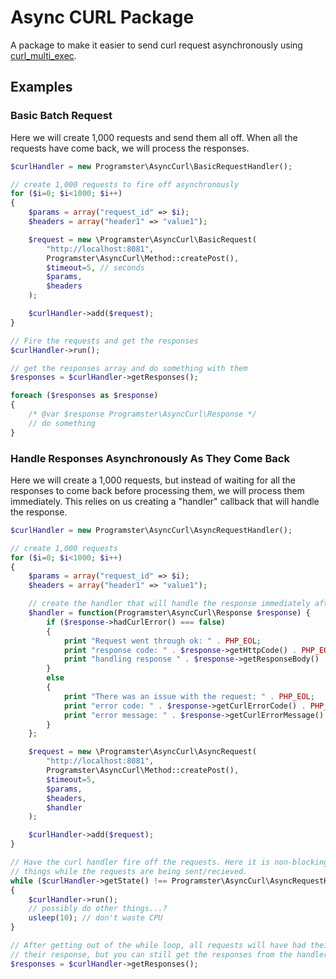 # Async CURL Package
A package to make it easier to send curl request asynchronously using [curl_multi_exec](https://secure.php.net/manual/en/function.curl-multi-exec.php).

## Examples

### Basic Batch Request
Here we will create 1,000 requests and send them all off. When all the requests have come back, we will process the responses.

```php
$curlHandler = new Programster\AsyncCurl\BasicRequestHandler();

// create 1,000 requests to fire off asynchronously
for ($i=0; $i<1000; $i++)
{
    $params = array("request_id" => $i);
    $headers = array("header1" => "value1");

    $request = new \Programster\AsyncCurl\BasicRequest(
        "http://localhost:8081",
        Programster\AsyncCurl\Method::createPost(),
        $timeout=5, // seconds
        $params,
        $headers
    );

    $curlHandler->add($request);
}

// Fire the requests and get the responses
$curlHandler->run();

// get the responses array and do something with them
$responses = $curlHandler->getResponses();

foreach ($responses as $response)
{
    /* @var $response Programster\AsyncCurl\Response */
    // do something
}
```


### Handle Responses Asynchronously As They Come Back
Here we will create a 1,000 requests, but instead of waiting for all the responses to come back before processing them, we will process them immediately. This relies on us creating a "handler" callback that will handle the response.

```php
$curlHandler = new Programster\AsyncCurl\AsyncRequestHandler();

// create 1,000 requests
for ($i=0; $i<1000; $i++)
{
    $params = array("request_id" => $i);
    $headers = array("header1" => "value1");

    // create the handler that will handle the response immediately after it comes back.
    $handler = function(Programster\AsyncCurl\Response $response) {
        if ($response->hadCurlError() === false)
        {
            print "Request went through ok: " . PHP_EOL;
            print "response code: " . $response->getHttpCode() . PHP_EOL;
            print "handling response " . $response->getResponseBody() . PHP_EOL;
        }
        else
        {
            print "There was an issue with the request: " . PHP_EOL;
            print "error code: " . $response->getCurlErrorCode() . PHP_EOL;
            print "error message: " . $response->getCurlErrorMessage() . PHP_EOL;
        }
    };

    $request = new \Programster\AsyncCurl\AsyncRequest(
        "http://localhost:8081",
        Programster\AsyncCurl\Method::createPost(),
        $timeout=5,
        $params,
        $headers,
        $handler
    );

    $curlHandler->add($request);
}

// Have the curl handler fire off the requests. Here it is non-blocking so you could do other
// things while the requests are being sent/recieved.
while ($curlHandler->getState() !== Programster\AsyncCurl\AsyncRequestHandler::SATE_COMPLETED)
{
    $curlHandler->run();
    // possibly do other things...?
    usleep(10); // don't waste CPU
}

// After getting out of the while loop, all requests will have had their handlers run against
// their response, but you can still get the responses from the handler should you desire...
$responses = $curlHandler->getResponses();
```
